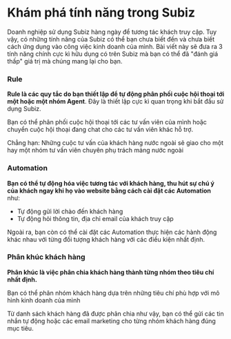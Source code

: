 # Khám phá tính năng trong Subiz

Doanh nghiệp sử dụng Subiz hàng ngày để tương tác khách truy cập. Tuy vậy, có những tính năng của Subiz có thể bạn chưa biết đến và chưa biết cách ứng dụng vào công việc kinh doanh của mình. Bài viết này sẽ đưa ra 3 tính năng chính cực kì hữu dụng có trên Subiz mà bạn có thể đã "đánh giá thấp" giá trị mà chúng mang lại cho bạn.

### **Rule**

**Rule là các quy tắc do bạn thiết lập để tự động phân phối cuộc hội thoại tới một hoặc một nhóm Agent**.  Đây là thiết lập cực kì quan trọng khi bắt đầu sử dụng Subiz.

Bạn có thể phân phối cuộc hội thoại tới các tư vấn viên của mình hoặc chuyển cuộc hội thoại đang chat cho các tư vấn viên khác hỗ trợ.  

Chẳng hạn: Những cuộc tư vấn của khách hàng nước ngoài sẽ giao cho một hay một nhóm tư vấn viên chuyên phụ trách mảng nước ngoài

### **Automation**

**Bạn có thể tự động hóa việc tương tác với khách hàng, thu hút sự chú ý của khách ngay khi họ vào website bằng cách cài đặt các Automation** như:

* Tự động gửi lời chào đến khách hàng
* Tự động hỏi thông tin, địa chỉ email của khách truy cập

Ngoài ra, bạn còn có thể cài đặt các Automation thực hiện các hành động khác nhau với từng đối tượng khách hàng với các điều kiện nhất định.

### **Phân khúc khách hàng**

**Phân khúc là việc phân chia khách hàng thành từng nhóm theo tiêu chí nhất định.**

Bạn có thể phân nhóm khách hàng dựa trên những tiêu chí phù hợp với mô hình kinh doanh của mình

Từ danh sách khách hàng đã được phân chia như vậy, bạn có thể gửi các tin nhắn tự động hoặc các email marketing cho từng nhóm khách hàng đúng mục tiêu.  
  
  


